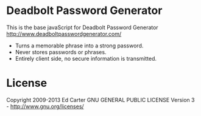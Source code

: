 # Deadbolt Password Generator

This is the base javaScript for Deadbolt Password Generator
<http://www.deadboltpasswordgenerator.com/>

  * Turns a memorable phrase into a strong password.
  * Never stores passwords or phrases.
  * Entirely client side, no secure information is transmitted.

# License

Copyright 2009-2013 Ed Carter
GNU GENERAL PUBLIC LICENSE Version 3 - <http://www.gnu.org/licenses/>